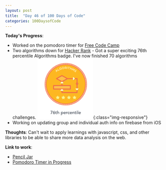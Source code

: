 ```yaml
---
layout: post
title:  "Day 46 of 100 Days of Code"
categories: 100DaysofCode
---
```

**Today's Progress**:
+ Worked on the pomodoro timer for [Free Code Camp](https://www.freecodecamp.com)
+ Two algorithms down for [Hacker Rank](http://www.hackerrank.com)  - Got a super exciting 76th percentile Algorithms badge. I've now finished 70 algorithms challenges.  ![Algorithm badge](/images/HRalgorithmbadge76.png){:class="img-responsive"}
+ Working on updating group and individual auth info on firebase from iOS

**Thoughts**: Can't wait to apply learnings with javascript, css, and other libraries to be able to share more data analysis on the web.

**Link to work**:
+ [Pencil Jar](https://codepen.io/jessachandler/pen/wqdMLy)
+ [Pomodoro Timer in Progress](https://codepen.io/jessachandler/pen/WEXZER)
